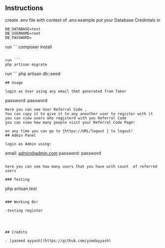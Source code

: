 ## Instructions

create .env file with context of .env.example
put your Database Credintals in

``` 
DB_DATABASE=test
DB_USERNAME=root
DB_PASSWORD=
```
run ```
 composer install
  ``` 

  run ```
 php artisan migrate 
  ``` 
  run ```
 php artisan db::seed 
  ``` 
## Usage

login as User using any email that generated from faker
``` 
password: password 
```
Here you can see User Referral Code , 
You can copy it to give it to any anouther user to register with it 
you can view users who registerd with you Referral Code 
you can view how many people visit your Referral Code Page! 

on any time you can go to {https://URL/logout } to logout! 
## Admin Panel 

login as Admin using:
``` 

email: admin@admin.com
password: password 
```

here you can see how many users that you have with count  of referred users

### Testing

``` 
php artisan test 
```

### Working On! 

-testing register 




## Credits

- [yazeed ayyash](https://github.com/yzedayyash)



